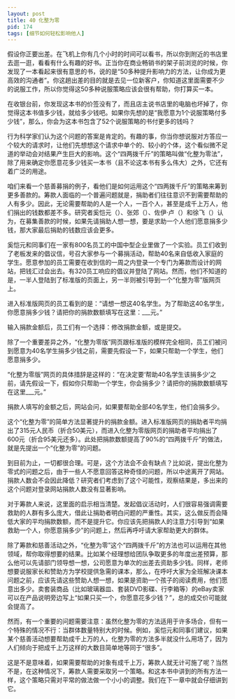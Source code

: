 ```yaml
---
layout: post
title: 40 化整为零
pid: 174
tags: [细节如何轻松影响他人]
---
```

假设你正要出差。在飞机上你有几个小时的时间可以看书，所以你到附近的书店里去逛一逛，看看有什么有趣的好书。正当你在商业畅销书的架子前浏览的时候，你发现了一本看起来很有意思的书，说的是“50多种提升影响力的方法，让你成为更高效的沟通者”。你这趟出差的目的就是去见一位新客户，你知道这里面需要不少的说服工作，所以你觉得这50多种说服策略应该会很有帮助，你打算买一本。

在收银台前，你发现这本书的价签没有了，而且店主说书店里的电脑也坏掉了，你觉得这本书值多少钱，就给多少钱吧。如果你先想的是“我愿意为1个说服策略付多少钱”，那么，你会为这本书包含了52个说服策略的书付更多的钱吗？

行为科学家们认为这个问题的答案是肯定的。有趣的事，你当你想说服对方答应一个较大的请求时，让他们先想想这个请求中单个的、较小的个体，这个看似微不足道的举动会对结果产生巨大的影响。这个“四两拨千斤”的策略叫做“化整为零法”，除了用来确定你愿意花多少钱买一本书（且不论这本书有多么伟大）之外，它还有着广泛的用途。

咱们来看一个慈善募捐的例子，看他们是如何运用这个“四两拨千斤”的策略来筹到更多善款的。筹款人面临的一个普遍问题就是，捐助者们往往意识不到需要帮助的人有多少。因此，无论需要帮助的人是一个人，一百个人，甚至是成千上万人，他们捐出的钱数都差不多。研究者奚恺元（）、张郊（）、佐伊·卢（）和徐飞（）认为，在募集善款的时候，如果先请捐助人想一想，要是求助一个人他们愿意捐多少钱，那大家最后捐助的钱数应该会更多。

奚恺元和同事们在一家有800名员工的中国中型企业里做了一个实验。员工们收到了老板发来的倡议信，号召大家参与一个募捐活动，帮助40名来自低收入家庭的学生。愿意参加的员工需要在收到信的一周之内登录一个专门为筹款而设计的网站，把钱汇过会出去。有320员工响应的倡议并登陆了网站。然而，他们不知道的是，一半人登陆到了标准版的页面上，另一半则被引导到一个“化整为零”版网页上。

进入标准版网页的员工看到的是：“请想一想这40名学生。为了帮助这40名学生，你愿意捐多少钱？请把你的捐款数额填写在这里：___元。”

输入捐款金额后，员工们有一个选择：修改捐款金额，或是提交。

除了一个重要差异之外，“化整为零版”网页跟标准版的模样完全相同，员工们被问到愿意为40名学生捐多少钱之前，需要先假设一下，如果只帮助一个学生，他们愿意捐多少。

“化整为零版”网页的具体措辞是这样的：“在决定要‘帮助40名学生该捐多少’之前，请先假设一下，假如你只帮助一个学生，你会捐多少？请把你的捐款数额填写在这里___元。”

捐款人填写的金额之后，网站会问，如果要帮助全部40名学生，他们会捐多少。

这个“化整为零”的简单方法显著提升的捐款金额。进入标准版网页的捐助者平均捐出了315元人民币（折合50美元），而进入化整为零版网页的捐助者平均捐出了600元（折合95美元还多）。此处把捐款数额提高了90%的“四两拨千斤”的做法，就是先提出一个“化整为零”的问题。

到目前为止，一切都很合理。可是，这个方法会不会有缺点？比如说，提出化整为零式的问题之后，由于一些人不愿意回答这种奇怪的问题，所以中途离开了网站。捐款人数会不会因此降低？研究者们考虑到了这个可能性，观察结果是，多出来的这个问题对登录网站捐款人数没有显著影响。

对于筹款人来说，这里面的启示相当清楚。发起倡议活动时，人们很容易强调需要救助的人群有多么庞大，借此让捐助者明白问题的严重性。其实，这么做反而会降低大家的平均捐款数额，而不是提升它。你应该先把捐款人的注意力引导到“如果救助一个人，你愿意捐多少”的问题上，然后再呼吁请大家帮助更大的群体。

除了筹款和慈善活动之外，“化整为零”这个“四两拨千斤”的方法也可以运用在其他领域，帮你取得想要的结果。比如某个经理想给团队争取更多的年度出差预算，那么他可以先请部门领导想一想，公司愿意为单次的出差去资助多少钱。同样，老师想要说服家长和赞助方为学校提供急需的课本，那么，在呼吁大家为全班解决课本问题之前，应该先请这些赞助人想一想，如果是资助一个孩子的阅读费用，他们愿意出多少。卖套装商品（比如玻璃器皿、套装DVD影碟、行李箱等）的eBay卖家可以在产品说明旁边写上“如果只买一个，你愿意花多少钱？”，总的成交价可能就会提高了。

然而，有一个重要的问题需要注意：虽然化整为零的方法适用于许多场合，但有一个特殊的情况不行：当群体数量特别大的时候。例如，奚恺元和同事们建议，如果某个慈善活动想要帮助成千上万的人，化整为零的方法多半就没什么用场了，因为人们倾向于把成千上万这样的大数目简单地等同于“很多”。

这是不是意味着，如果需要帮助的对象有成千上万，筹款人就无计可施了呢？当然不是，在这种情况下，筹款人需要采取另一个策略。和这本书中讲到的所有方法一样，这个策略只需对平常的做法做一个小小的调整。我们在下一章中就会仔细讲到它。
